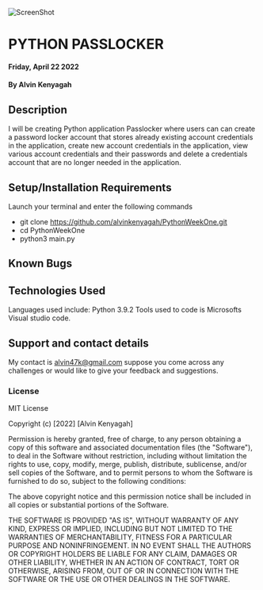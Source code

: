 ![ScreenShot]()
# PYTHON PASSLOCKER
#### Friday, April 22  2022
#### By **Alvin Kenyagah**
## Description
 I will be creating Python application Passlocker where users can can create  a   password locker account  that  stores already existing account credentials in the application, create new account credentials in the application, view  various account credentials and their passwords and  delete a credentials account that are no longer needed in the application.
## Setup/Installation Requirements
Launch your terminal and enter the following commands
* git clone https://github.com/alvinkenyagah/PythonWeekOne.git
* cd PythonWeekOne
* python3 main.py
## Known Bugs

## Technologies Used
Languages used include: Python 3.9.2 Tools used to code is Microsofts Visual studio code.
## Support and contact details
My contact is alvin47k@gmail.com suppose you come across any challenges or would like to give your feedback and suggestions. 
### License
MIT License

Copyright (c) [2022] [Alvin Kenyagah]

Permission is hereby granted, free of charge, to any person obtaining a copy
of this software and associated documentation files (the "Software"), to deal
in the Software without restriction, including without limitation the rights
to use, copy, modify, merge, publish, distribute, sublicense, and/or sell
copies of the Software, and to permit persons to whom the Software is
furnished to do so, subject to the following conditions:

The above copyright notice and this permission notice shall be included in all
copies or substantial portions of the Software.

THE SOFTWARE IS PROVIDED "AS IS", WITHOUT WARRANTY OF ANY KIND, EXPRESS OR
IMPLIED, INCLUDING BUT NOT LIMITED TO THE WARRANTIES OF MERCHANTABILITY,
FITNESS FOR A PARTICULAR PURPOSE AND NONINFRINGEMENT. IN NO EVENT SHALL THE
AUTHORS OR COPYRIGHT HOLDERS BE LIABLE FOR ANY CLAIM, DAMAGES OR OTHER
LIABILITY, WHETHER IN AN ACTION OF CONTRACT, TORT OR OTHERWISE, ARISING FROM,
OUT OF OR IN CONNECTION WITH THE SOFTWARE OR THE USE OR OTHER DEALINGS IN THE
SOFTWARE.
